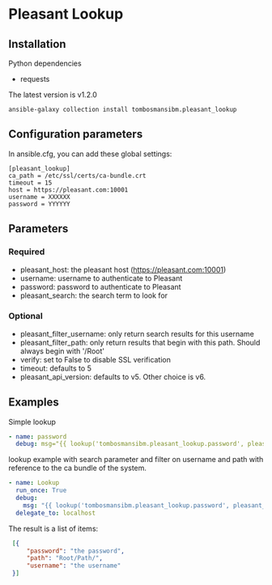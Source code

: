# Pleasant Lookup
## Installation
Python dependencies

* requests

The latest version is v1.2.0

```commandline
ansible-galaxy collection install tombosmansibm.pleasant_lookup
```

## Configuration parameters
In ansible.cfg, you can add these global settings:
```
[pleasant_lookup]
ca_path = /etc/ssl/certs/ca-bundle.crt
timeout = 15
host = https://pleasant.com:10001
username = XXXXXX
password = YYYYYY

```
## Parameters
### Required

* pleasant_host: the pleasant host (https://pleasant.com:10001)
* username: username to authenticate to Pleasant
* password: password to authenticate to Pleasant
* pleasant_search: the search term to look for

### Optional

* pleasant_filter_username: only return search results for this username
* pleasant_filter_path: only return results that begin with this path.  Should always begin with '/Root'
* verify: set to False to disable SSL verification
* timeout: defaults to 5
* pleasant_api_version: defaults to v5.  Other choice is v6.

## Examples

Simple lookup
```yaml
- name: password
  debug: msg="{{ lookup('tombosmansibm.pleasant_lookup.password', pleasant_host='https://pleasant.com:10001', username='bob', password='hunter2', pleasant_search='itemname') }}"
```

lookup example with search parameter and filter on username and path with reference to the ca bundle of the system.

```yaml
- name: Lookup
  run_once: True
  debug:
    msg: "{{ lookup('tombosmansibm.pleasant_lookup.password', pleasant_host='https://pleasant.com:10001', username='myuser', password='mypassword', pleasant_filter_path='Root/DEV/', pleasant_filter_username='root', pleasant_search='root', verify='/etc/ssl/certs/ca-bundle.crt', timeout=2) }}"
  delegate_to: localhost
```
The result is a list of items:
```json
 [{
     "password": "the password",
     "path": "Root/Path/",
     "username": "the username"
 }]
```
